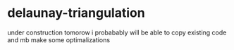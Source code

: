 # delaunay-triangulation
under construction
tomorow i probabably will be able to copy existing code and mb make some optimalizations
